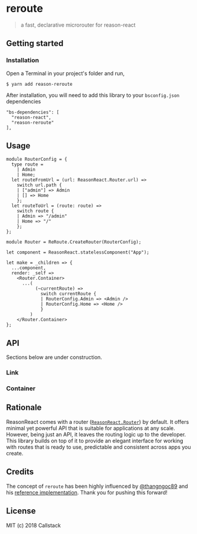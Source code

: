 # reroute

> a fast, declarative microrouter for reason-react

## Getting started

### Installation

Open a Terminal in your project's folder and run,

```
$ yarn add reason-reroute
```

After installation, you will need to add this library to your `bsconfig.json` dependencies

```
"bs-dependencies": [
  "reason-react",
  "reason-reroute"
],
```

## Usage

```reason
module RouterConfig = {
  type route =
    | Admin
    | Home;
  let routeFromUrl = (url: ReasonReact.Router.url) =>
    switch url.path {
    | ["admin"] => Admin
    | [] => Home
    };
  let routeToUrl = (route: route) =>
    switch route {
    | Admin => "/admin"
    | Home => "/"
    };
};

module Router = ReRoute.CreateRouter(RouterConfig);

let component = ReasonReact.statelessComponent("App");

let make = _children => {
  ...component,
  render: _self =>
    <Router.Container>
      ...(
           (~currentRoute) =>
             switch currentRoute {
             | RouterConfig.Admin => <Admin />
             | RouterConfig.Home => <Home />
             }
         )
    </Router.Container>
};
```

## API

Sections below are under construction.

### Link

### Container

## Rationale

ReasonReact comes with a router ([`ReasonReact.Router`](https://reasonml.github.io/reason-react/docs/en/router.html)) by default. It offers minimal yet powerful API that is suitable for applications at any scale. However, being just an API, it leaves the routing logic up to the developer. This library builds on top of it to provide an elegant interface for working with routes that is ready to use, predictable and consistent across apps you create.  

## Credits

The concept of `reroute` has been highly influenced by [@thangngoc89](https://github.com/thangngoc89) and his [reference implementation](https://gist.github.com/thangngoc89/c9162c0263df5427fe9a36fc7f94ac94). Thank you for pushing this forward!  

## License

MIT (c) 2018 Callstack

